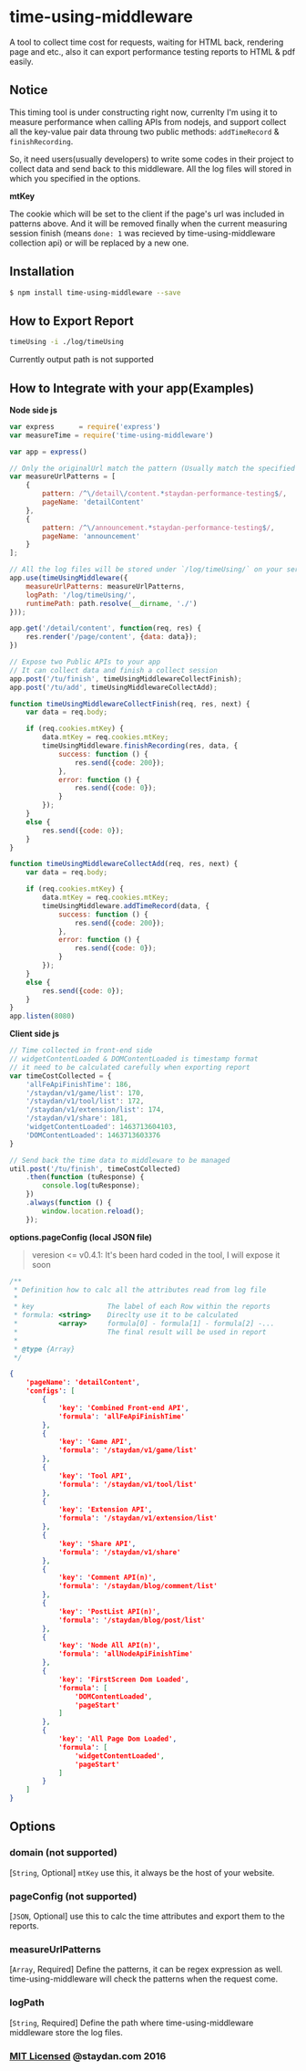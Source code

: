 # time-using-middleware

A tool to collect time cost for requests, waiting for HTML back, rendering page and etc., also it can export performance testing reports to HTML & pdf easily.

## Notice

This timing tool is under constructing right now, currenlty I'm using it to measure performance when calling APIs from nodejs, and support collect all the key-value pair data throung two public methods: `addTimeRecord` & `finishRecording`.

So, it need users(usually developers) to write some codes in their project to collect data and send back to this middleware. All the log files will stored in which you specified in the options.

**mtKey**

The cookie which will be set to the client if the page's url was included in patterns above. And it will be removed finally when the current measuring session finish (means `done: 1` was recieved by time-using-middleware collection api) or will be replaced by a new one.

## Installation

```sh
$ npm install time-using-middleware --save
```

## How to Export Report

``` sh
timeUsing -i ./log/timeUsing
```

Currently output path is not supported

## How to Integrate with your app(Examples)

**Node side js**

``` js
var express      = require('express')
var measureTime = require('time-using-middleware')

var app = express()

// Only the originalUrl match the pattern (Usually match the specified falg 'staydan-performance-testing'), this page visit will be tracked by this time-using-middleware
var measureUrlPatterns = [
    {
        pattern: /^\/detail\/content.*staydan-performance-testing$/,
        pageName: 'detailContent'
    },
    {
        pattern: /^\/announcement.*staydan-performance-testing$/,
        pageName: 'announcement'
    }
];

// All the log files will be stored under `/log/timeUsing/` on your server
app.use(timeUsingMiddleware({
    measureUrlPatterns: measureUrlPatterns,
    logPath: '/log/timeUsing/',
    runtimePath: path.resolve(__dirname, './')
}));

app.get('/detail/content', function(req, res) {
    res.render('/page/content', {data: data});
})

// Expose two Public APIs to your app
// It can collect data and finish a collect session
app.post('/tu/finish', timeUsingMiddlewareCollectFinish);
app.post('/tu/add', timeUsingMiddlewareCollectAdd);

function timeUsingMiddlewareCollectFinish(req, res, next) {
    var data = req.body;

    if (req.cookies.mtKey) {
        data.mtKey = req.cookies.mtKey;
        timeUsingMiddleware.finishRecording(res, data, {
            success: function () {
                res.send({code: 200});
            },
            error: function () {
                res.send({code: 0});
            }
        });
    }
    else {
        res.send({code: 0});
    }
}

function timeUsingMiddlewareCollectAdd(req, res, next) {
    var data = req.body;

    if (req.cookies.mtKey) {
        data.mtKey = req.cookies.mtKey;
        timeUsingMiddleware.addTimeRecord(data, {
            success: function () {
                res.send({code: 200});
            },
            error: function () {
                res.send({code: 0});
            }
        });
    }
    else {
        res.send({code: 0});
    }
}
app.listen(8080)

```

**Client side js**

``` js
// Time collected in front-end side
// widgetContentLoaded & DOMContentLoaded is timestamp format
// it need to be calculated carefully when exporting report
var timeCostCollected = {
    'allFeApiFinishTime': 186,
    '/staydan/v1/game/list': 170,
    '/staydan/v1/tool/list': 172,
    '/staydan/v1/extension/list': 174,
    '/staydan/v1/share': 181,
    'widgetContentLoaded': 1463713604103,
    'DOMContentLoaded': 1463713603376
}

// Send back the time data to middleware to be managed
util.post('/tu/finish', timeCostCollected)
    .then(function (tuResponse) {
        console.log(tuResponse);
    })
    .always(function () {
        window.location.reload();
    });
```

**options.pageConfig (local JSON file)**
> veresion <= v0.4.1: It's been hard coded in the tool, I will expose it soon

``` js
/**
 * Definition how to calc all the attributes read from log file
 *
 * key                  The label of each Row within the reports
 * formula: <string>    Direclty use it to be calculated
 *          <array>     formula[0] - formula[1] - formula[2] -...
 *                      The final result will be used in report
 * 
 * @type {Array}
 */
```
``` json
{
    'pageName': 'detailContent',
    'configs': [
        {
            'key': 'Combined Front-end API',
            'formula': 'allFeApiFinishTime'
        },
        {
            'key': 'Game API',
            'formula': '/staydan/v1/game/list'
        },
        {
            'key': 'Tool API',
            'formula': '/staydan/v1/tool/list'
        },
        {
            'key': 'Extension API',
            'formula': '/staydan/v1/extension/list'
        },
        {
            'key': 'Share API',
            'formula': '/staydan/v1/share'
        },
        {
            'key': 'Comment API(n)',
            'formula': '/staydan/blog/comment/list'
        },
        {
            'key': 'PostList API(n)',
            'formula': '/staydan/blog/post/list'
        },
        {
            'key': 'Node All API(n)',
            'formula': 'allNodeApiFinishTime'
        },
        {
            'key': 'FirstScreen Dom Loaded',
            'formula': [
                'DOMContentLoaded',
                'pageStart'
            ]
        },
        {
            'key': 'All Page Dom Loaded',
            'formula': [
                'widgetContentLoaded',
                'pageStart'
            ]
        }
    ]
}
```

## Options

### domain (not supported)

 [`String`, Optional]
`mtKey` use this, it always be the host of your website.

### pageConfig (not supported)

 [`JSON`, Optional]
use this to calc the time attributes and export them to the reports.

### measureUrlPatterns

[`Array`, Required]
 Define the patterns, it can be regex expression as well. time-using-middleware will check the patterns when the request come.

### logPath

[`String`, Required]
Define the path where time-using-middleware middleware store the log files.

### [MIT Licensed](LICENSE) @staydan.com 2016
